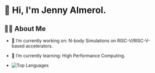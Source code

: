 # 👋 Hi, I'm Jenny Almerol.

## 👩‍💻 About Me

- 🔭 I’m currently working on: N-body Simulations on RISC-V/RISC-V-based accelerators.
- 🌱 I’m currently learning: High Performance Computing.

- ![Top Languages](https://github-readme-stats.vercel.app/api/top-langs/?username=jlalmerol&layout=compact)

<!--
**jlalmerol/jlalmerol** is a ✨ _special_ ✨ repository because its `README.md` (this file) appears on your GitHub profile.


## 🗣️ Most Used Languages

![Top Languages](https://github-readme-stats.vercel.app/api/top-langs/?username=jlalmerol&layout=compact&hide_title=true&theme=radical)

Here are some ideas to get you started:

- 🔭 I’m currently working on ...
- 🌱 I’m currently learning ...
- 👯 I’m looking to collaborate on ...
- 🤔 I’m looking for help with ...
- 💬 Ask me about ...
- 📫 How to reach me: ...
- 😄 Pronouns: ...
- ⚡ Fun fact: ...
-->
